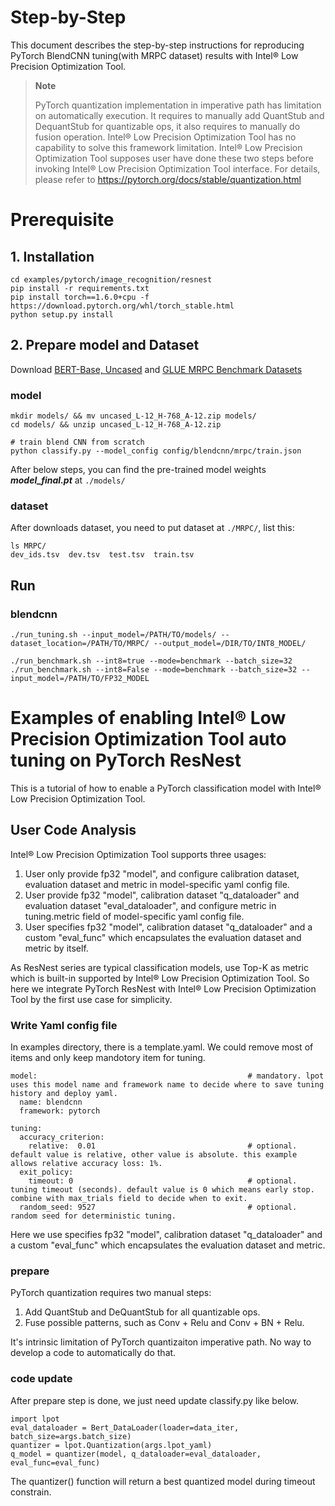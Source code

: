 Step-by-Step
============

This document describes the step-by-step instructions for reproducing PyTorch BlendCNN tuning(with MRPC dataset) results with Intel® Low Precision Optimization Tool.

> **Note**
>
> PyTorch quantization implementation in imperative path has limitation on automatically execution.
> It requires to manually add QuantStub and DequantStub for quantizable ops, it also requires to manually do fusion operation.
> Intel® Low Precision Optimization Tool has no capability to solve this framework limitation. Intel® Low Precision Optimization Tool supposes user have done these two steps before invoking Intel® Low Precision Optimization Tool interface.
> For details, please refer to https://pytorch.org/docs/stable/quantization.html

# Prerequisite

## 1. Installation

  ```Shell
  cd examples/pytorch/image_recognition/resnest
  pip install -r requirements.txt
  pip install torch==1.6.0+cpu -f https://download.pytorch.org/whl/torch_stable.html
  python setup.py install

  ```

## 2. Prepare model and Dataset

  Download [BERT-Base, Uncased](https://storage.googleapis.com/bert_models/2018_10_18/uncased_L-12_H-768_A-12.zip) and
  [GLUE MRPC Benchmark Datasets]( https://github.com/nyu-mll/GLUE-baselines) 
  
### model
  ```Shell
  mkdir models/ && mv uncased_L-12_H-768_A-12.zip models/
  cd models/ && unzip uncased_L-12_H-768_A-12.zip

  # train blend CNN from scratch
  python classify.py --model_config config/blendcnn/mrpc/train.json
  ```
  After below steps, you can find the pre-trained model weights ***model_final.pt*** at `./models/`
### dataset
  After downloads dataset, you need to put dataset at `./MRPC/`, list this:
  ```Shell
  ls MRPC/
  dev_ids.tsv  dev.tsv  test.tsv  train.tsv
  ```
## Run

### blendcnn

  ```Shell
  ./run_tuning.sh --input_model=/PATH/TO/models/ --dataset_location=/PATH/TO/MRPC/ --output_model=/DIR/TO/INT8_MODEL/
 
  ./run_benchmark.sh --int8=true --mode=benchmark --batch_size=32
  ./run_benchmark.sh --int8=False --mode=benchmark --batch_size=32 --input_model=/PATH/TO/FP32_MODEL

  ```

Examples of enabling Intel® Low Precision Optimization Tool auto tuning on PyTorch ResNest
=======================================================

This is a tutorial of how to enable a PyTorch classification model with Intel® Low Precision Optimization Tool.

## User Code Analysis

Intel® Low Precision Optimization Tool supports three usages:

1. User only provide fp32 "model", and configure calibration dataset, evaluation dataset and metric in model-specific yaml config file.
2. User provide fp32 "model", calibration dataset "q_dataloader" and evaluation dataset "eval_dataloader", and configure metric in tuning.metric field of model-specific yaml config file.
3. User specifies fp32 "model", calibration dataset "q_dataloader" and a custom "eval_func" which encapsulates the evaluation dataset and metric by itself.

As ResNest series are typical classification models, use Top-K as metric which is built-in supported by Intel® Low Precision Optimization Tool. So here we integrate PyTorch ResNest with Intel® Low Precision Optimization Tool by the first use case for simplicity.

### Write Yaml config file

In examples directory, there is a template.yaml. We could remove most of items and only keep mandotory item for tuning. 


```
model:                                               # mandatory. lpot uses this model name and framework name to decide where to save tuning history and deploy yaml.
  name: blendcnn
  framework: pytorch         

tuning:
  accuracy_criterion:
    relative:  0.01                                  # optional. default value is relative, other value is absolute. this example allows relative accuracy loss: 1%.
  exit_policy:
    timeout: 0                                       # optional. tuning timeout (seconds). default value is 0 which means early stop. combine with max_trials field to decide when to exit.
  random_seed: 9527                                  # optional. random seed for deterministic tuning.

```

Here we use specifies fp32 "model", calibration dataset "q_dataloader" and a custom "eval_func" which encapsulates the evaluation dataset and metric.

### prepare

PyTorch quantization requires two manual steps:

1. Add QuantStub and DeQuantStub for all quantizable ops.
2. Fuse possible patterns, such as Conv + Relu and Conv + BN + Relu.

It's intrinsic limitation of PyTorch quantizaiton imperative path. No way to develop a code to automatically do that.


### code update

After prepare step is done, we just need update classify.py like below.

```
import lpot
eval_dataloader = Bert_DataLoader(loader=data_iter, batch_size=args.batch_size)
quantizer = lpot.Quantization(args.lpot_yaml)
q_model = quantizer(model, q_dataloader=eval_dataloader, eval_func=eval_func)
```

The quantizer() function will return a best quantized model during timeout constrain.
